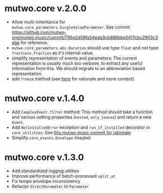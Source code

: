# mutwo.core v.2.0.0

- Allow multi-inheritance for `mutwo.core_parameters.SingleValueParameter`. See commit https://github.com/mutwo-org/mutwo.music/commit/795e2d59fa54eda3cb886bbe5417cbc2903c3ebe for reference.
- `mutwo.core_parameters.abc.Duration` should use type `float` and not type `fractions.Fraction` as it's internal value.
- simplify representation of events and parameters: The current representation is usually much too verbose, to extract any useful information from this. We should migrate to an abbreviation based representation.
- add `freeze` method (see [here](https://github.com/mutwo-org/mutwo.core/blob/05711a7/mutwo/core_converters/tempos.py#L128-L133) for rationale and more context)


# mutwo.core v.1.4.0

- Add `ComplexEvent.filter` method: This method should take a function and various setting properties (`nested`, `only_leaves`) and return a new `Event`.
- Add `NotInstalledError` exception and `run_if_installed` decorator in `core_utilities`: See [this mutwo music commit for rationale](https://github.com/mutwo-org/mutwo.music/commit/8536d6844696e7d3b9b86753df053198fab9a97e#diff-79ed5331232543bfd038daca3962f666aad97d81131621c4a587cd8af8803fb8)
- Simplify `core_events.Envelope` (maybe)


# mutwo.core v.1.3.0

- Add standardized logging utilities
- Improve performance of batch-processed `split_at`
- Fix tempo envelope inconsistency
- Refactor `DirectParameter` to `Parameter`
